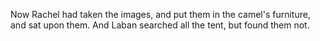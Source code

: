 Now Rachel had taken the images, and put them in the camel's furniture, and sat upon them. And Laban searched all the tent, but found them not.
